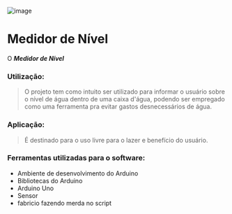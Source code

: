 ![image](https://user-images.githubusercontent.com/88898006/183535455-2098fb54-5a31-4407-9e55-6ef89b8eb1bc.png)

# Medidor de Nível
O ***Medidor de Nível*** 

### Utilização:
> O projeto tem como intuito ser utilizado para informar o usuário sobre o nível de água dentro de uma caixa d'água, podendo ser empregado como uma ferramenta pra evitar gastos desnecessários de água.
### Aplicação:
> É destinado para o uso livre para o lazer e benefício do usuário.
### Ferramentas utilizadas para o software:
- Ambiente de desenvolvimento do Arduino
- Bibliotecas do Arduino
- Arduino Uno
- Sensor
- fabricio fazendo merda no script
